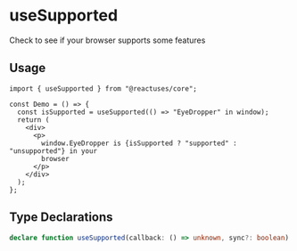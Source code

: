 # useSupported

Check to see if your browser supports some features

## Usage

```tsx
import { useSupported } from "@reactuses/core";

const Demo = () => {
  const isSupported = useSupported(() => "EyeDropper" in window);
  return (
    <div>
      <p>
        window.EyeDropper is {isSupported ? "supported" : "unsupported"} in your
        browser
      </p>
    </div>
  );
};
```

## Type Declarations

```ts
declare function useSupported(callback: () => unknown, sync?: boolean): boolean;
```
